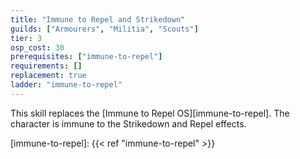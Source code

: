 ```yaml
---
title: "Immune to Repel and Strikedown"
guilds: ["Armourers", "Militia", "Scouts"]
tier: 3
osp_cost: 30
prerequisites: ["immune-to-repel"]
requirements: []
replacement: true
ladder: "immune-to-repel"
---
```

This skill replaces the [Immune to Repel OS][immune-to-repel]. The character is immune to the Strikedown and Repel effects.

[immune-to-repel]: {{< ref "immune-to-repel" >}}